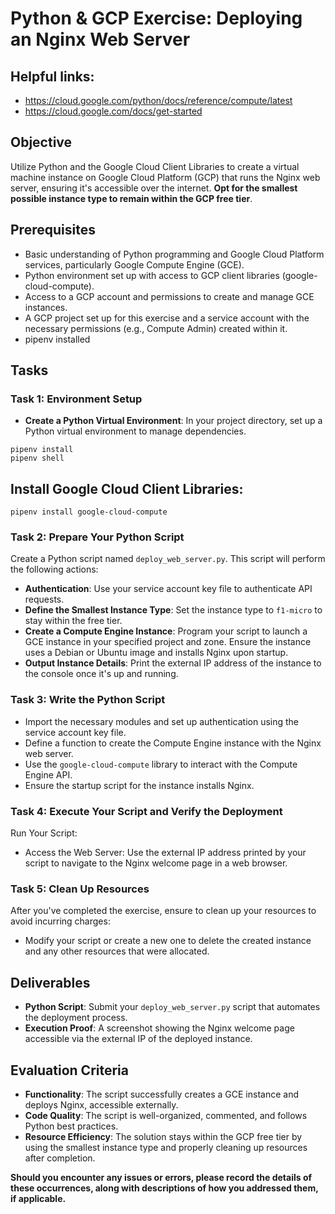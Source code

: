 # Python & GCP Exercise: Deploying an Nginx Web Server

## Helpful links:

- https://cloud.google.com/python/docs/reference/compute/latest
- https://cloud.google.com/docs/get-started

## Objective

Utilize Python and the Google Cloud Client Libraries to create a virtual machine instance on Google Cloud Platform (GCP) that runs the Nginx web server, ensuring it's accessible over the internet. **Opt for the smallest possible instance type to remain within the GCP free tier**.

## Prerequisites

- Basic understanding of Python programming and Google Cloud Platform services, particularly Google Compute Engine (GCE).
- Python environment set up with access to GCP client libraries (google-cloud-compute).
- Access to a GCP account and permissions to create and manage GCE instances.
- A GCP project set up for this exercise and a service account with the necessary permissions (e.g., Compute Admin) created within it.
- pipenv installed

## Tasks

### Task 1: Environment Setup

- **Create a Python Virtual Environment**: In your project directory, set up a Python virtual environment to manage dependencies.

```
pipenv install
pipenv shell
```

## Install Google Cloud Client Libraries:

```
pipenv install google-cloud-compute
```

### Task 2: Prepare Your Python Script

Create a Python script named `deploy_web_server.py`. This script will perform the following actions:

- **Authentication**: Use your service account key file to authenticate API requests.
- **Define the Smallest Instance Type**: Set the instance type to `f1-micro` to stay within the free tier.
- **Create a Compute Engine Instance**: Program your script to launch a GCE instance in your specified project and zone. Ensure the instance uses a Debian or Ubuntu image and installs Nginx upon startup.
- **Output Instance Details**: Print the external IP address of the instance to the console once it's up and running.

### Task 3: Write the Python Script

- Import the necessary modules and set up authentication using the service account key file.
- Define a function to create the Compute Engine instance with the Nginx web server.
- Use the `google-cloud-compute` library to interact with the Compute Engine API.
- Ensure the startup script for the instance installs Nginx.

### Task 4: Execute Your Script and Verify the Deployment

Run Your Script:

- Access the Web Server: Use the external IP address printed by your script to navigate to the Nginx welcome page in a web browser.

### Task 5: Clean Up Resources

After you've completed the exercise, ensure to clean up your resources to avoid incurring charges:

- Modify your script or create a new one to delete the created instance and any other resources that were allocated.

## Deliverables

- **Python Script**: Submit your `deploy_web_server.py` script that automates the deployment process.
- **Execution Proof**: A screenshot showing the Nginx welcome page accessible via the external IP of the deployed instance.

## Evaluation Criteria

- **Functionality**: The script successfully creates a GCE instance and deploys Nginx, accessible externally.
- **Code Quality**: The script is well-organized, commented, and follows Python best practices.
- **Resource Efficiency**: The solution stays within the GCP free tier by using the smallest instance type and properly cleaning up resources after completion.

**Should you encounter any issues or errors, please record the details of these occurrences, along with descriptions of how you addressed them, if applicable.**
